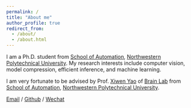 ```yaml
---
permalink: /
title: "About me"
author_profile: true
redirect_from: 
  - /about/
  - /about.html
---
```


I am a Ph.D. student from [School of Automation](https://zdhxy.nwpu.edu.cn/), [Northwestern Polytechnical University](https://www.nwpu.edu.cn). My research interests include computer vision, model compression, efficient inference, and machine learning.

I am very fortunate to be advised by Prof. [Xiwen Yao](https://scholar.google.com.hk/citations?user=XqrlEUoAAAAJ&hl=zh-CN&oi=ao) of [Brain Lab](https://nwpu-brainlab.github.io/) from [School of Automation](https://zdhxy.nwpu.edu.cn/), [Northwestern Polytechnical University](https://www.nwpu.edu.cn). 

[Email](mailto:zhaoyunhe@mail.nwpu.edu.cn) / [Github](https://github.com/Yunhe-Zhao) / [Wechat](../images/wechat.jpg) 



